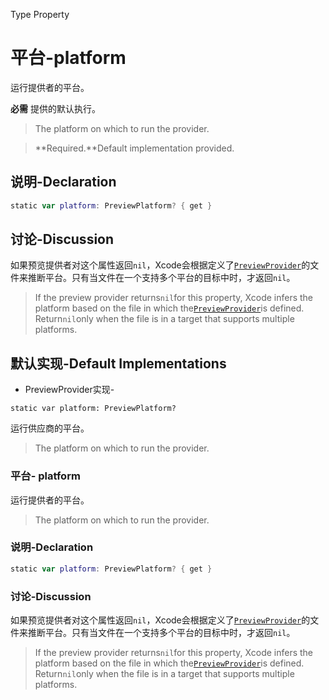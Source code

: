 Type Property

# 平台-platform

运行提供者的平台。

**必需** 提供的默认执行。

> The platform on which to run the provider.

> **Required.**Default implementation provided.


## 说明-Declaration

```swift
static var platform: PreviewPlatform? { get }
```

## 讨论-Discussion
如果预览提供者对这个属性返回`nil`，Xcode会根据定义了[`PreviewProvider`](doc://com.apple.document/documentation/swiftui/previewprovider)的文件来推断平台。只有当文件在一个支持多个平台的目标中时，才返回`nil`。

> If the preview provider returns`nil`for this property, Xcode infers the platform based on the file in which the[`PreviewProvider`](doc://com.apple.documentation/documentation/swiftui/previewprovider)is defined. Return`nil`only when the file is in a target that supports multiple platforms.

## 默认实现-Default Implementations

- PreviewProvider实现-

`static var platform: PreviewPlatform?`

运行供应商的平台。

> The platform on which to run the provider.


### 平台- platform

运行提供者的平台。

> The platform on which to run the provider.

### 说明-Declaration

```swift
static var platform: PreviewPlatform? { get }
```

### 讨论-Discussion
如果预览提供者对这个属性返回`nil`，Xcode会根据定义了[`PreviewProvider`](doc://com.apple.document/documentation/swiftui/previewprovider)的文件来推断平台。只有当文件在一个支持多个平台的目标中时，才返回`nil`。

> If the preview provider returns`nil`for this property, Xcode infers the platform based on the file in which the[`PreviewProvider`](doc://com.apple.documentation/documentation/swiftui/previewprovider)is defined. Return`nil`only when the file is in a target that supports multiple platforms.
